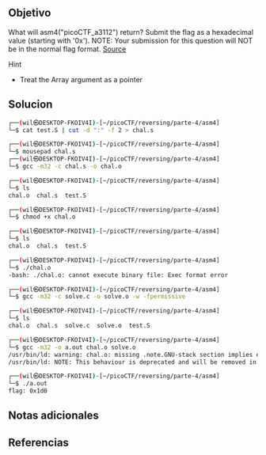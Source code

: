 ## Objetivo
What will asm4("picoCTF_a3112") return? Submit the flag as a hexadecimal value (starting with '0x'). NOTE: Your submission for this question will NOT be in the normal flag format. [Source](https://jupiter.challenges.picoctf.org/static/80186ad81f4a1569b480e7fbf68b29ca/test.S)

Hint
- Treat the Array argument as a pointer

## Solucion

``` bash
┌──(wil㉿DESKTOP-FKOIV4I)-[~/picoCTF/reversing/parte-4/asm4]
└─$ cat test.S | cut -d ":" -f 2 > chal.s

┌──(wil㉿DESKTOP-FKOIV4I)-[~/picoCTF/reversing/parte-4/asm4]
└─$ mousepad chal.s
┌──(wil㉿DESKTOP-FKOIV4I)-[~/picoCTF/reversing/parte-4/asm4]
└─$ gcc -m32 -c chal.s -o chal.o

┌──(wil㉿DESKTOP-FKOIV4I)-[~/picoCTF/reversing/parte-4/asm4]
└─$ ls
chal.o  chal.s  test.S

┌──(wil㉿DESKTOP-FKOIV4I)-[~/picoCTF/reversing/parte-4/asm4]
└─$ chmod +x chal.o

┌──(wil㉿DESKTOP-FKOIV4I)-[~/picoCTF/reversing/parte-4/asm4]
└─$ ls
chal.o  chal.s  test.S

┌──(wil㉿DESKTOP-FKOIV4I)-[~/picoCTF/reversing/parte-4/asm4]
└─$ ./chal.o
-bash: ./chal.o: cannot execute binary file: Exec format error

┌──(wil㉿DESKTOP-FKOIV4I)-[~/picoCTF/reversing/parte-4/asm4]
└─$ gcc -m32 -c solve.c -o solve.o -w -fpermissive

┌──(wil㉿DESKTOP-FKOIV4I)-[~/picoCTF/reversing/parte-4/asm4]
└─$ ls
chal.o  chal.s  solve.c  solve.o  test.S

┌──(wil㉿DESKTOP-FKOIV4I)-[~/picoCTF/reversing/parte-4/asm4]
└─$ gcc -m32 -o a.out chal.o solve.o
/usr/bin/ld: warning: chal.o: missing .note.GNU-stack section implies executable stack
/usr/bin/ld: NOTE: This behaviour is deprecated and will be removed in a future version of the linker

┌──(wil㉿DESKTOP-FKOIV4I)-[~/picoCTF/reversing/parte-4/asm4]
└─$ ./a.out
flag: 0x1d0
```

## Notas adicionales
## Referencias
